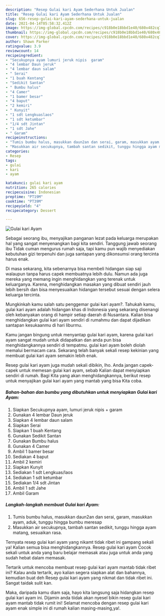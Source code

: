 ```yaml
---
description: "Resep Gulai kari Ayam Sederhana Untuk Jualan"
title: "Resep Gulai kari Ayam Sederhana Untuk Jualan"
slug: 656-resep-gulai-kari-ayam-sederhana-untuk-jualan
date: 2021-04-14T05:58:32.412Z
image: https://img-global.cpcdn.com/recipes/c918b0e18bbd1e40/680x482cq70/gulai-kari-ayam-foto-resep-utama.jpg
thumbnail: https://img-global.cpcdn.com/recipes/c918b0e18bbd1e40/680x482cq70/gulai-kari-ayam-foto-resep-utama.jpg
cover: https://img-global.cpcdn.com/recipes/c918b0e18bbd1e40/680x482cq70/gulai-kari-ayam-foto-resep-utama.jpg
author: Shawn Parker
ratingvalue: 3.9
reviewcount: 14
recipeingredient:
- "Secukupnya ayam lumuri jeruk nipis  garam"
- "4 lembar Daun jeruk"
- "4 lembar daun salam"
- " Serai"
- "1 buah Kentang"
- "Sedikit Santan"
- " Bumbu halus"
- "4 Camer"
- "1 bamer besar"
- "4 baput"
- "2 kemiri"
- " Kunyit"
- "1 sdt Lengkuaslaos"
- "1 sdt ketumbar"
- "1/4 sdt Jintan"
- "1 sdt Jahe"
- " Garam"
recipeinstructions:
- "Tumis bumbu halus, masukkan daun2an dan serai, garam, masukkan ayam, aduk, tunggu hingga bumbu meresap"
- "Masukkan air secukupnya, tambah santan sedikit, tunggu hingga ayam matang, sesuaikan rasa."
categories:
- Resep
tags:
- gulai
- kari
- ayam

katakunci: gulai kari ayam 
nutrition: 265 calories
recipecuisine: Indonesian
preptime: "PT19M"
cooktime: "PT39M"
recipeyield: "4"
recipecategory: Dessert

---
```



![Gulai kari Ayam](https://img-global.cpcdn.com/recipes/c918b0e18bbd1e40/680x482cq70/gulai-kari-ayam-foto-resep-utama.jpg)

Sebagai seorang ibu, menyajikan panganan lezat pada keluarga merupakan hal yang sangat menyenangkan bagi kita sendiri. Tanggung jawab seorang ibu Tidak cuman mengurus rumah saja, tapi kamu pun wajib menyediakan kebutuhan gizi terpenuhi dan juga santapan yang dikonsumsi orang tercinta harus enak.

Di masa  sekarang, kita sebenarnya bisa membeli hidangan siap saji walaupun tanpa harus capek membuatnya lebih dulu. Namun ada juga mereka yang memang ingin menghidangkan yang terenak untuk keluarganya. Karena, menghidangkan masakan yang dibuat sendiri jauh lebih bersih dan bisa menyesuaikan hidangan tersebut sesuai dengan selera keluarga tercinta. 



Mungkinkah kamu salah satu penggemar gulai kari ayam?. Tahukah kamu, gulai kari ayam adalah hidangan khas di Indonesia yang sekarang disenangi oleh kebanyakan orang di hampir setiap daerah di Nusantara. Kalian bisa menghidangkan gulai kari ayam sendiri di rumahmu dan dapat dijadikan santapan kesukaanmu di hari liburmu.

Kamu jangan bingung untuk menyantap gulai kari ayam, karena gulai kari ayam sangat mudah untuk didapatkan dan anda pun bisa menghidangkannya sendiri di tempatmu. gulai kari ayam boleh diolah memalui bermacam cara. Sekarang telah banyak sekali resep kekinian yang membuat gulai kari ayam semakin lebih enak.

Resep gulai kari ayam juga mudah sekali dibikin, lho. Anda jangan capek-capek untuk memesan gulai kari ayam, sebab Kalian dapat menyiapkan sendiri di rumah. Bagi Kita yang akan menghidangkannya, berikut resep untuk menyajikan gulai kari ayam yang mantab yang bisa Kita coba.

<!--inarticleads1-->

##### Bahan-bahan dan bumbu yang dibutuhkan untuk menyiapkan Gulai kari Ayam:

1. Siapkan Secukupnya ayam, lumuri jeruk nipis + garam
1. Gunakan 4 lembar Daun jeruk
1. Siapkan 4 lembar daun salam
1. Siapkan  Serai
1. Siapkan 1 buah Kentang
1. Gunakan Sedikit Santan
1. Gunakan  Bumbu halus
1. Gunakan 4 Camer
1. Ambil 1 bamer besar
1. Sediakan 4 baput
1. Ambil 2 kemiri
1. Siapkan  Kunyit
1. Sediakan 1 sdt Lengkuas/laos
1. Sediakan 1 sdt ketumbar
1. Sediakan 1/4 sdt Jintan
1. Ambil 1 sdt Jahe
1. Ambil  Garam




<!--inarticleads2-->

##### Langkah-langkah membuat Gulai kari Ayam:

1. Tumis bumbu halus, masukkan daun2an dan serai, garam, masukkan ayam, aduk, tunggu hingga bumbu meresap
1. Masukkan air secukupnya, tambah santan sedikit, tunggu hingga ayam matang, sesuaikan rasa.




Ternyata resep gulai kari ayam yang nikamt tidak ribet ini gampang sekali ya! Kalian semua bisa menghidangkannya. Resep gulai kari ayam Cocok sekali untuk anda yang baru belajar memasak atau juga untuk anda yang sudah hebat dalam memasak.

Tertarik untuk mencoba membuat resep gulai kari ayam mantab tidak ribet ini? Kalau anda tertarik, ayo kalian segera siapkan alat dan bahannya, kemudian buat deh Resep gulai kari ayam yang nikmat dan tidak ribet ini. Sangat taidak sulit kan. 

Maka, daripada kamu diam saja, hayo kita langsung saja hidangkan resep gulai kari ayam ini. Dijamin anda tiidak akan nyesel bikin resep gulai kari ayam mantab tidak rumit ini! Selamat mencoba dengan resep gulai kari ayam enak simple ini di rumah kalian masing-masing,ya!.

